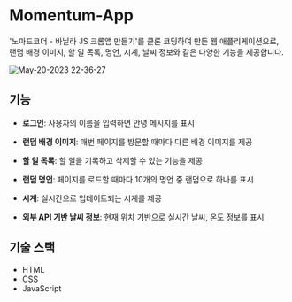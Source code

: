 # Momentum-App 
'노마드코더 - 바닐라 JS 크롬앱 만들기'를 클론 코딩하여 만든 웹 애플리케이션으로,<br>
랜덤 배경 이미지, 할 일 목록, 명언, 시계, 날씨 정보와 같은 다양한 기능을 제공합니다.

![May-20-2023 22-36-27](https://github.com/HiYongA/Momentum-App/assets/120562771/8302a0e1-ad26-43dd-9e9e-91f48353fd3b)

## 기능

- **로그인**: 사용자의 이름을 입력하면 안녕 메시지를 표시

- **랜덤 배경 이미지**: 매번 페이지를 방문할 때마다 다른 배경 이미지를 제공

- **할 일 목록**: 할 일을 기록하고 삭제할 수 있는 기능을 제공

- **랜덤 명언**: 페이지를 로드할 때마다 10개의 명언 중 랜덤으로 하나를 표시

- **시계**: 실시간으로 업데이트되는 시계를 제공

- **외부 API 기반 날씨 정보**: 현재 위치 기반으로 실시간 날씨, 온도 정보를 표시


## 기술 스택

- HTML
- CSS
- JavaScript

